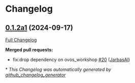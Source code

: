 # Changelog

## [0.1.2a1](https://github.com/OpenVoiceOS/ovos-PHAL-plugin-wallpaper-manager/tree/0.1.2a1) (2024-09-17)

[Full Changelog](https://github.com/OpenVoiceOS/ovos-PHAL-plugin-wallpaper-manager/compare/0.1.1...0.1.2a1)

**Merged pull requests:**

- fix:drop dependency on ovos\_workshop [\#20](https://github.com/OpenVoiceOS/ovos-PHAL-plugin-wallpaper-manager/pull/20) ([JarbasAl](https://github.com/JarbasAl))



\* *This Changelog was automatically generated by [github_changelog_generator](https://github.com/github-changelog-generator/github-changelog-generator)*
